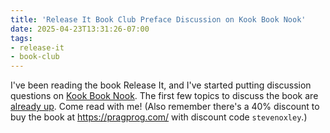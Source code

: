 ```yaml
---
title: 'Release It Book Club Preface Discussion on Kook Book Nook'
date: 2025-04-23T13:31:26-07:00
tags:
- release-it
- book-club
---
```


I've been reading the book Release It, and I've started putting discussion questions on [Kook Book Nook](https://www.kookbooknook.com/t/new-book-club-release-it-by-michael-nygard/13). The first few topics to discuss the book are [already up](https://www.kookbooknook.com/t/what-level-of-criticality-are-the-systems-that-you-work-on-preface/15). Come read with me! (Also remember there's a 40% discount to buy the book at https://pragprog.com/ with discount code `stevenoxley`.)
